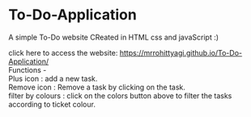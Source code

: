 # To-Do-Application
A simple To-Do website CReated in HTML css and javaScript :)

click here to access the website: https://mrrohittyagi.github.io/To-Do-Application/                                                                                      
Functions -                                                                                                                                                                     
Plus icon : add a new task.                                                                                                                                              
Remove icon : Remove a task by clicking on the task.                                                                                                                     
filter by colours : click on the colors button above to filter the tasks according to  ticket colour.

